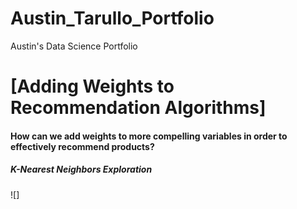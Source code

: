 # Austin_Tarullo_Portfolio
Austin's Data Science Portfolio
# [Adding Weights to Recommendation Algorithms]
#### How can we add weights to more compelling variables in order to effectively recommend products?
##### K-Nearest Neighbors Exploration

![]
